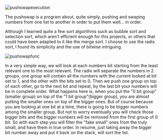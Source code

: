 ![pushswapexecution](https://github.com/42rteles-f/pushswap/assets/89268663/015729d6-5458-4baa-bf98-15473b2e6042)

The pushswap is a program about, quite simply, pushing and swaping numbers from one list to another in order to put them well... in order.

Although I learned quite a few sort algorithms such as bubble sort and selection sort, which aren't efficient enough for this projects, or others that could have been adapted to it like the merge sort. I choose to use the radix sort, I found its simplicity and the use of bitwise intriguing.

![pushswapfunc](https://github.com/42rteles-f/pushswap/assets/89268663/9c975d95-48db-473c-9a02-99987de2b919)

In a very simple way, we will look at each numbers bit starting from the least relevant one to the most relevant. The radix will separate the numbers in 2 groups, one group will contain all the numbers with the current looked at bit set to 1, and the other with the bits set to 0. Then we push one group on top of each other, go to the next bit and repeat, by the last bit your numbers will be in complete order. 
What happens here is, when you put the "0 bit group"(smaller group) on top of the "1 bit group"(bigger group), you are almost putting the smaller ones on top of the bigger ones. But of course because you are looking at one bit at a time, there is going to be bigger numbers among the smaller group. But not to worry eventually you will check those bigger bits and the bigger numbers will be removed from the first group of 0 bit. So with each step you will filter the "fake small" ones from the truly small, and have them in true order.
In resume, just taking away the bigger bit number away and put it back on the stack, will sort the list.
